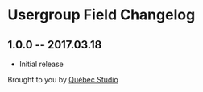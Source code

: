 # Usergroup Field Changelog

## 1.0.0 -- 2017.03.18

* Initial release

Brought to you by [Québec Studio](http://quebecstudio.com)
